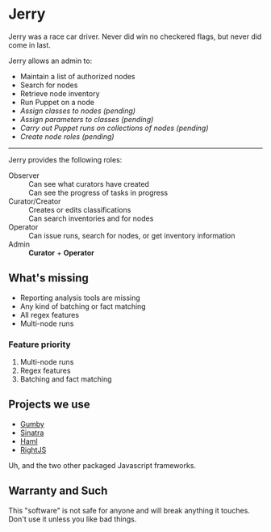 # Jerry
Jerry was a race car driver. Never did win no checkered flags, but never did come in last.

Jerry allows an admin to:

* Maintain a list of authorized nodes
* Search for nodes
* Retrieve node inventory
* Run Puppet on a node
* *Assign classes to nodes (pending)*
* *Assign parameters to classes (pending)*
* *Carry out Puppet runs on collections of nodes (pending)*
* *Create node roles (pending)*

----

Jerry provides the following roles:

<dl>
  <dt>Observer</dt>
    <dd>Can see what curators have created</dd>
    <dd>Can see the progress of tasks in progress</dd>
  <dt>Curator/Creator</dt>
    <dd>Creates or edits classifications</dd>
    <dd>Can search inventories and for nodes</dd>
  <dt>Operator</dt>
    <dd>Can issue runs, search for nodes, or get inventory information</dd>
<dt>Admin</dt>
  <dd> <strong>Curator</strong> + <strong>Operator</strong></dd>
</dl>

## What's missing

* Reporting analysis tools are missing
* Any kind of batching or fact matching
* All regex features
* Multi-node runs

### Feature priority

1. Multi-node runs
1. Regex features
1. Batching and fact matching

## Projects we use
* [Gumby](http://gumbyframework.com/)
* [Sinatra](http://www.sinatrarb.com/)
* [Haml](http://haml.info/)
* [RightJS](http://rightjs.org/)

Uh, and the two other packaged Javascript frameworks.

## Warranty and Such

This "software" is not safe for anyone and will break anything it touches. Don't use it unless you like bad things.
